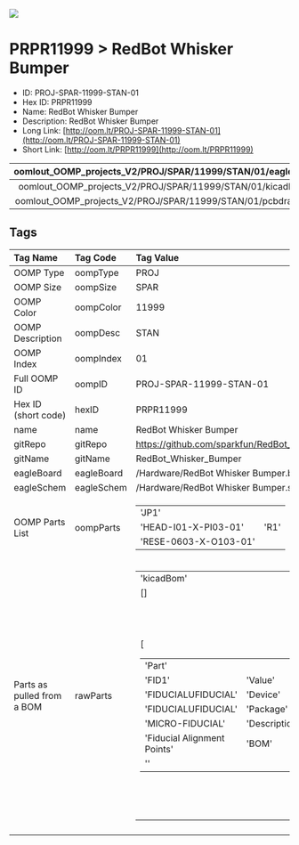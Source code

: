 


  
![][im]
# PRPR11999 > RedBot Whisker Bumper

- ID: PROJ-SPAR-11999-STAN-01
- Hex ID: PRPR11999
- Name: RedBot Whisker Bumper
- Description: RedBot Whisker Bumper
- Long Link: [http://oom.lt/PROJ-SPAR-11999-STAN-01](http://oom.lt/PROJ-SPAR-11999-STAN-01)
- Short Link: [http://oom.lt/PRPR11999](http://oom.lt/PRPR11999)
  

|oomlout_OOMP_projects_V2/PROJ/SPAR/11999/STAN/01/eagleImage.png|oomlout_OOMP_projects_V2/PROJ/SPAR/11999/STAN/01/eagleSchemImage.png|oomlout_OOMP_projects_V2/PROJ/SPAR/11999/STAN/01/kicadPcb3dFront.png|oomlout_OOMP_projects_V2/PROJ/SPAR/11999/STAN/01/kicadPcb3dBack.png|
| :---: | :---: | :---: | :---: |
|oomlout_OOMP_projects_V2/PROJ/SPAR/11999/STAN/01/kicadPcb3d.png|oomlout_OOMP_projects_V2/PROJ/SPAR/11999/STAN/01/bomBack.png|oomlout_OOMP_projects_V2/PROJ/SPAR/11999/STAN/01/bomFront.png|oomlout_OOMP_projects_V2/PROJ/SPAR/11999/STAN/01/pcbdraw.svg|
|oomlout_OOMP_projects_V2/PROJ/SPAR/11999/STAN/01/pcbdrawBack.svg||||

## Tags
  

|Tag Name|Tag Code|Tag Value|
| :--- | :--- | :--- |
|OOMP Type|oompType|PROJ|
|OOMP Size|oompSize|SPAR|
|OOMP Color|oompColor|11999|
|OOMP Description|oompDesc|STAN|
|OOMP Index|oompIndex|01|
|Full OOMP ID|oompID|PROJ-SPAR-11999-STAN-01|
|Hex ID (short code)|hexID|PRPR11999|
|name|name|RedBot Whisker Bumper|
|gitRepo|gitRepo|https://github.com/sparkfun/RedBot_Whisker_Bumper|
|gitName|gitName|RedBot_Whisker_Bumper|
|eagleBoard|eagleBoard|/Hardware/RedBot Whisker Bumper.brd|
|eagleSchem|eagleSchem|/Hardware/RedBot Whisker Bumper.sch|
|OOMP Parts List|oompParts|<table><tr><td>'JP1'</td></tr><tr><td> 'HEAD-I01-X-PI03-01'</td><td> 'R1'</td></tr><tr><td> 'RESE-0603-X-O103-01'</td></tr></table>|
|Parts as pulled from a BOM|rawParts|<table><tr><td>'kicadBom'</td></tr><tr><td> []</td><td> 'eagleBom'</td></tr><tr><td> [<table><tr><td>'Part'</td></tr><tr><td> 'FID1'</td><td> 'Value'</td></tr><tr><td> 'FIDUCIALUFIDUCIAL'</td><td> 'Device'</td></tr><tr><td> 'FIDUCIALUFIDUCIAL'</td><td> 'Package'</td></tr><tr><td> 'MICRO-FIDUCIAL'</td><td> 'Description'</td></tr><tr><td> 'Fiducial Alignment Points'</td><td> 'BOM'</td></tr><tr><td> ''</td></tr></table></td><td> <table><tr><td>'Part'</td></tr><tr><td> 'FID2'</td><td> 'Value'</td></tr><tr><td> 'FIDUCIALUFIDUCIAL'</td><td> 'Device'</td></tr><tr><td> 'FIDUCIALUFIDUCIAL'</td><td> 'Package'</td></tr><tr><td> 'MICRO-FIDUCIAL'</td><td> 'Description'</td></tr><tr><td> 'Fiducial Alignment Points'</td><td> 'BOM'</td></tr><tr><td> ''</td></tr></table></td><td> <table><tr><td>'Part'</td></tr><tr><td> 'FRAME1'</td><td> 'Value'</td></tr><tr><td> 'FRAME-LETTER'</td><td> 'Device'</td></tr><tr><td> 'FRAME-LETTER'</td><td> 'Package'</td></tr><tr><td> 'CREATIVE_COMMONS'</td><td> 'Description'</td></tr><tr><td> 'Schematic Frame'</td><td> 'BOM'</td></tr><tr><td> ''</td></tr></table></td><td> <table><tr><td>'Part'</td></tr><tr><td> 'JP1'</td><td> 'Value'</td></tr><tr><td> ''</td><td> 'Device'</td></tr><tr><td> 'M03SMD_RA_MALE'</td><td> 'Package'</td></tr><tr><td> '1X03_SMD_RA_MALE'</td><td> 'Description'</td></tr><tr><td> 'Header 3'</td><td> 'BOM'</td></tr><tr><td> 'CONN-10925'</td></tr></table></td><td> <table><tr><td>'Part'</td></tr><tr><td> 'LOGO1'</td><td> 'Value'</td></tr><tr><td> 'OSHW-LOGOS'</td><td> 'Device'</td></tr><tr><td> 'OSHW-LOGOS'</td><td> 'Package'</td></tr><tr><td> 'OSHW-LOGO-S'</td><td> 'Description'</td></tr><tr><td> 'Open Source Hardware Logo This logo indicates the piece of hardware it is found on incorporates a OSHW license and/or adheres to the definition of open source hardware found here</td></tr><tr><td> http</td></tr><tr><td>//freedomdefined.org/OSHW'</td><td> 'BOM'</td></tr><tr><td> ''</td></tr></table></td><td> <table><tr><td>'Part'</td></tr><tr><td> 'LOGO2'</td><td> 'Value'</td></tr><tr><td> 'LOGO-SFESK'</td><td> 'Device'</td></tr><tr><td> 'LOGO-SFESK'</td><td> 'Package'</td></tr><tr><td> 'SFE-LOGO-FLAME'</td><td> 'Description'</td></tr><tr><td> 'Spark Fun Electronics PCB Logo'</td><td> 'BOM'</td></tr><tr><td> ''</td></tr></table></td><td> <table><tr><td>'Part'</td></tr><tr><td> 'LOGO3'</td><td> 'Value'</td></tr><tr><td> 'OSHW-LOGOS'</td><td> 'Device'</td></tr><tr><td> 'OSHW-LOGOS'</td><td> 'Package'</td></tr><tr><td> 'OSHW-LOGO-S'</td><td> 'Description'</td></tr><tr><td> 'Open Source Hardware Logo This logo indicates the piece of hardware it is found on incorporates a OSHW license and/or adheres to the definition of open source hardware found here</td></tr><tr><td> http</td></tr><tr><td>//freedomdefined.org/OSHW'</td><td> 'BOM'</td></tr><tr><td> ''</td></tr></table></td><td> <table><tr><td>'Part'</td></tr><tr><td> 'LOGO4'</td><td> 'Value'</td></tr><tr><td> 'LOGO-SFESK'</td><td> 'Device'</td></tr><tr><td> 'LOGO-SFESK'</td><td> 'Package'</td></tr><tr><td> 'SFE-LOGO-FLAME'</td><td> 'Description'</td></tr><tr><td> 'Spark Fun Electronics PCB Logo'</td><td> 'BOM'</td></tr><tr><td> ''</td></tr></table></td><td> <table><tr><td>'Part'</td></tr><tr><td> 'R1'</td><td> 'Value'</td></tr><tr><td> '10K'</td><td> 'Device'</td></tr><tr><td> '10KOHM1/10W1%(0603)0603'</td><td> 'Package'</td></tr><tr><td> '0603-RES'</td><td> 'Description'</td></tr><tr><td> 'RES-00824'</td><td> 'BOM'</td></tr><tr><td> 'RES-00824'</td></tr></table></td><td> <table><tr><td>'Part'</td></tr><tr><td> 'S1'</td><td> 'Value'</td></tr><tr><td> 'STANDOFF_ELECTRICAL'</td><td> 'Device'</td></tr><tr><td> 'STANDOFF_ELECTRICAL'</td><td> 'Package'</td></tr><tr><td> 'STANDOFF-ELECTRICAL'</td><td> 'Description'</td></tr><tr><td> 'A standoff intended to be an electrically connected point.'</td><td> 'BOM'</td></tr><tr><td> ''</td></tr></table></td><td> <table><tr><td>'Part'</td></tr><tr><td> 'S2'</td><td> 'Value'</td></tr><tr><td> 'STANDOFF_ELECTRICAL'</td><td> 'Device'</td></tr><tr><td> 'STANDOFF_ELECTRICAL'</td><td> 'Package'</td></tr><tr><td> 'STANDOFF-ELECTRICAL'</td><td> 'Description'</td></tr><tr><td> 'A standoff intended to be an electrically connected point.'</td><td> 'BOM'</td></tr><tr><td> ''</td></tr></table>]</td></tr></table>|
||||



[im]: PROJ/SPAR/11999/STAN/01/kicadPcb3d_450.png
